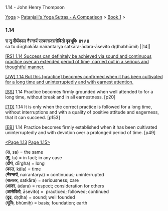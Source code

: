1.14 - John Henry Thompson 

[Yoga](../../../yoga.html)‎ > ‎[Patanjali's Yoga Sutras - A Comparison](../../patanjani.html)‎ > ‎[Book 1](../book-1.html)‎ > ‎

### 1.14

**स तु दीर्घकाल नैरन्तर्य सत्कारादरासेवितो दृढभूमिः ॥१४॥**  
sa tu dīrghakāla nairantarya satkāra-ādara-āsevito dṛḍhabhūmiḥ ||14||  
  
  
[\[RS\] 1.14 Success can definitely be achieved via sound and continuous practice over an extended period of time, carried out in a serious and thoughtful manner.](http://www.ashtangayoga.info/philosophy/yoga-sutra-patanjali/chapter-1/item/dirghakala-nairantarya-satkara-adara-asevito/)  
  
[\[JW\] 1.14 But this \[practice\] becomes confirmed when it has been cultivated for a long time and uninterruptedly and with earnest attention.](http://books.google.com/books?id=YzFImjtOxUwC&pg=PA35&ci=88%2C721%2C718%2C80&source=bookclip)  
  
[\[SS\]](http://www.amazon.com/Yoga-Sutras-Patanjali-Commentary-Satchidananda/dp/0932040381) 1.14 Practice becomes firmly grounded when well attended to for a long time, without break and in all earnestness. \[p20\]  
  
[\[TD\]](http://www.amazon.com/Heart-Yoga-Developing-Personal-Practice/dp/089281764X/ref=sr_1_5?ie=UTF8&qid=1326228195&sr=8-5) 1.14 It is only when the correct practice is followed for a long time, without interruptions and with a quality of positive attitude and eagerness, that it can succeed. \[p153\]  
  
[\[EB\]](http://www.amazon.com/Yoga-Sutras-Patanjali-Translation-Commentary/dp/0865477361/ref=sr_1_1?ie=UTF8&s=books&qid=1250508322&sr=1-1) 1.14 Practice becomes firmly established when it has been cultivated uninterruptedly and with devotion over a prolonged period of time. \[p49\]  
  
  
[<Page 1.13](113.html) [Page 1.15>](115.html)  
  

(**स**, sa) = the same  
(**तु,** tu) = in fact; in any case  
(**दीर्घ**, dīrgha) = long  
(**काल**, kāla) = time  
(**नैरन्तर्य**, nairantarya) = continuous; uninterrupted  
(**सत्कार**, satkāra) = seriousness; care  
(**आदर**, ādara) = respect; consideration for others  
(**आसेवितो**, āsevito) =  practiced; followed; continued  
(**दृढ**, dṛḍha) = sound; well founded  
(**भूमिः**, bhūmiḥ) = basis; foundation; earth  

